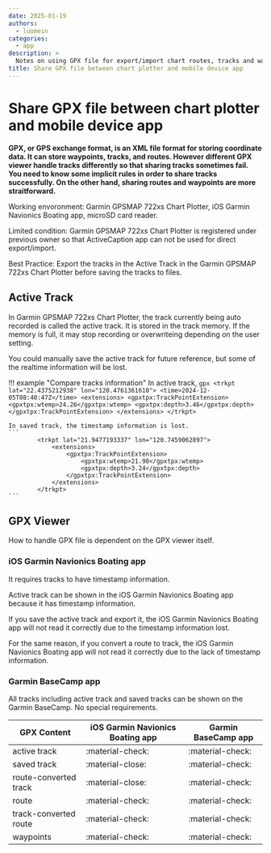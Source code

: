 ```yaml
---
date: 2025-01-19
authors:
  - luomein
categories:
  - app
description: >
  Notes on using GPX file for export/import chart routes, tracks and waypoints when it works and when it not.
title: Share GPX file between chart plotter and mobile device app
---
```


# Share GPX file between chart plotter and mobile device app

__GPX, or GPS exchange format, is an XML file format for storing coordinate data. It can store waypoints, tracks, and routes. However different GPX viewer handle tracks differently so that sharing tracks sometimes fail. You need to know some implicit rules in order to share tracks successfully. On the other hand, sharing routes and waypoints are more straitforward.__

Working envoronment: Garmin GPSMAP 722xs Chart Plotter, iOS Garmin Navionics Boating app, microSD card reader.

Limited condition: Garmin GPSMAP 722xs Chart Plotter is registered under previous owner so that ActiveCaption app can not be used for direct export/import.

Best Practice: Export the tracks in the Active Track in the Garmin GPSMAP 722xs Chart Plotter before saving the tracks to files.

<!-- more -->

## Active Track

In Garmin GPSMAP 722xs Chart Plotter, the track currently being auto recorded is called the active track. It is stored in the track memory. If the memory is full, it may stop recording or overwriteing depending on the user setting.

You could manually save the active track for future reference, but some of the realtime information will be lost. 

!!! example "Compare tracks information"
    In active track,
    ```gpx
            <trkpt lat="22.4375212938" lon="120.4761361610">
                <time>2024-12-05T08:40:47Z</time>
                <extensions>
                    <gpxtpx:TrackPointExtension>
                        <gpxtpx:wtemp>24.26</gpxtpx:wtemp>
                        <gpxtpx:depth>3.46</gpxtpx:depth>
                    </gpxtpx:TrackPointExtension>
                </extensions>
            </trkpt>
    ```

    In saved track, the timestamp information is lost.
    ```
            <trkpt lat="21.9477193337" lon="120.7459062897">
                <extensions>
                    <gpxtpx:TrackPointExtension>
                        <gpxtpx:wtemp>21.98</gpxtpx:wtemp>
                        <gpxtpx:depth>3.24</gpxtpx:depth>
                    </gpxtpx:TrackPointExtension>
                </extensions>
            </trkpt>
    ```

## GPX Viewer

How to handle GPX file is dependent on the GPX viewer itself. 

### iOS Garmin Navionics Boating app

It requires tracks to have timestamp information.

Active track can be shown in the iOS Garmin Navionics Boating app because it has timestamp information.

If you save the active track and export it, the iOS Garmin Navionics Boating app will not read it correctly due to the timestamp information lost.

For the same reason, if you convert a route to track, the iOS Garmin Navionics Boating app will not read it correctly due to the lack of timestamp information.

### Garmin BaseCamp app

All tracks including active track and saved tracks can be shown on the Garmin BaseCamp. No special requirements.


  
| GPX Content      | iOS Garmin Navionics Boating app  |  Garmin BaseCamp app                    |
| ----------- | ------------------------------------ |--------------------- |
| active track       | :material-check:     |:material-check:     |
| saved track       | :material-close:   |:material-check:     |
| route-converted track    | :material-close:     |:material-check:     |
| route  | :material-check:     |:material-check:     |
| track-converted route  | :material-check:     |:material-check:     |
| waypoints  | :material-check:     |:material-check:     |






